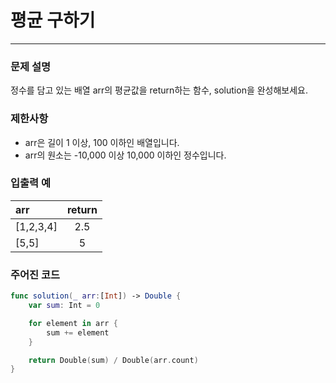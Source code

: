 # 평균 구하기 
***

### 문제 설명

정수를 담고 있는 배열 arr의 평균값을 return하는 함수, solution을 완성해보세요.

### 제한사항

- arr은 길이 1 이상, 100 이하인 배열입니다.
- arr의 원소는 -10,000 이상 10,000 이하인 정수입니다.

### 입출력 예

| arr       | return |
| :-------- | :----: |
| [1,2,3,4] |  2.5   |
| [5,5]     |   5    |

### 주어진 코드

~~~swift
func solution(_ arr:[Int]) -> Double {
    var sum: Int = 0

    for element in arr {
        sum += element
    }

    return Double(sum) / Double(arr.count)
}
~~~
